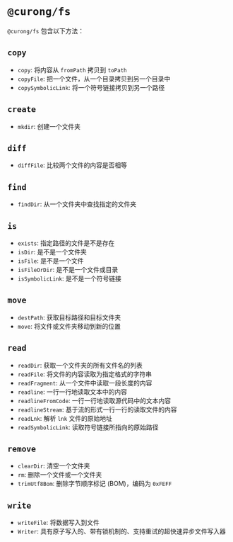 # `@curong/fs`

`@curong/fs` 包含以下方法：

## `copy`

- `copy`: 将内容从 `fromPath` 拷贝到 `toPath`
- `copyFile`: 把一个文件，从一个目录拷贝到另一个目录中
- `copySymbolicLink`: 将一个符号链接拷贝到另一个路径

## `create`

- `mkdir`: 创建一个文件夹

## `diff`

- `diffFile`: 比较两个文件的内容是否相等

## `find`

- `findDir`: 从一个文件夹中查找指定的文件夹

## `is`

- `exists`: 指定路径的文件是不是存在
- `isDir`: 是不是一个文件夹
- `isFile`: 是不是一个文件
- `isFileOrDir`: 是不是一个文件或目录
- `isSymbolicLink`: 是不是一个符号链接

## `move`

- `destPath`: 获取目标路径和目标文件夹
- `move`: 将文件或文件夹移动到新的位置

## `read`

- `readDir`: 获取一个文件夹的所有文件名的列表
- `readFile`: 将文件的内容读取为指定格式的字符串
- `readFragment`: 从一个文件中读取一段长度的内容
- `readline`: 一行一行地读取文本中的内容
- `readlineFromCode`: 一行一行地读取源代码中的文本内容
- `readlineStream`: 基于流的形式一行一行的读取文件的内容
- `readLnk`: 解析 `lnk` 文件的原始地址
- `readSymbolicLink`: 读取符号链接所指向的原始路径

## `remove`

- `clearDir`: 清空一个文件夹
- `rm`: 删除一个文件或一个文件夹
- `trimUtf8Bom`: 删除字节顺序标记 (BOM)，编码为 `0xFEFF`

## `write`

- `writeFile`: 将数据写入到文件
- `Writer`: 具有原子写入的、带有锁机制的、支持重试的超快速异步文件写入器
